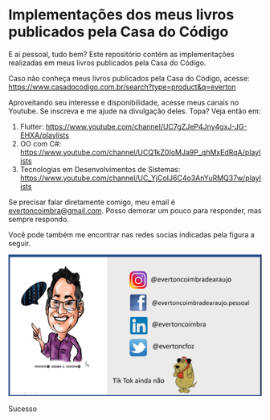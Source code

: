 # Implementações dos meus livros publicados pela Casa do Código

E aí pessoal, tudo bem? Este repositório contém as implementações realizadas em meus livros publicados pela Casa do Código.

Caso não conheça meus livros publicados pela Casa do Código, acesse: https://www.casadocodigo.com.br/search?type=product&q=everton

Aproveitando seu interesse e disponibilidade, acesse meus canais no Youtube. Se inscreva e me ajude na divulgação deles. Topa? Veja então em:

1. Flutter: https://www.youtube.com/channel/UC7gZJeP4Jny4gxJ-JG-EHXA/playlists
2. OO com C#: https://www.youtube.com/channel/UCQ1kZ0IoMJa9P_qhMxEdRqA/playlists
3. Tecnologias em Desenvolvimentos de Sistemas: https://www.youtube.com/channel/UC_YjCoIJ6C4o3AnYuRMQ37w/playlists

Se precisar falar diretamente comigo, meu email é evertoncoimbra@gmail.com. Posso demorar um pouco para responder, mas sempre respondo.

Você pode também me encontrar nas redes socias indicadas pela figura a seguir.

![Minhas rede sociais. {w=50%}](https://github.com/evertonfoz/persitencia-em-flutter/blob/main/redessociais.png)

Sucesso
